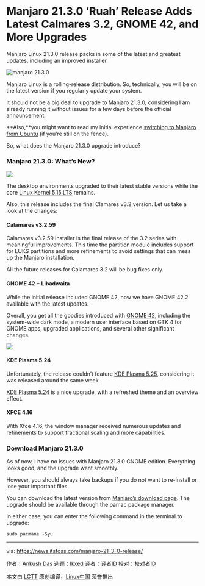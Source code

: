 [#]: subject: "Manjaro 21.3.0 ‘Ruah’ Release Adds Latest Calmares 3.2, GNOME 42, and More Upgrades"
[#]: via: "https://news.itsfoss.com/manjaro-21-3-0-release/"
[#]: author: "Ankush Das https://news.itsfoss.com/author/ankush/"
[#]: collector: "lkxed"
[#]: translator: " "
[#]: reviewer: " "
[#]: publisher: " "
[#]: url: " "

Manjaro 21.3.0 ‘Ruah’ Release Adds Latest Calmares 3.2, GNOME 42, and More Upgrades
======
Manjaro Linux 21.3.0 release packs in some of the latest and greatest updates, including an improved installer.

![manjaro 21.3.0][1]

Manjaro Linux is a rolling-release distribution. So, technically, you will be on the latest version if you regularly update your system.

It should not be a big deal to upgrade to Manjaro 21.3.0, considering I am already running it without issues for a few days before the official announcement.

**Also,**you might want to read my initial experience [switching to Manjaro from Ubuntu][2] (if you’re still on the fence).

So, what does the Manjaro 21.3.0 upgrade introduce?

### Manjaro 21.3.0: What’s New?

![][3]

The desktop environments upgraded to their latest stable versions while the core [Linux Kernel 5.15 LTS][4] remains.

Also, this release includes the final Clamares v3.2 version. Let us take a look at the changes:

#### Calamares v3.2.59

Calamares v3.2.59 installer is the final release of the 3.2 series with meaningful improvements. This time the partition module includes support for LUKS partitions and more refinements to avoid settings that can mess up the Manjaro installation.

All the future releases for Calamares 3.2 will be bug fixes only.

#### GNOME 42 + Libadwaita

While the initial release included GNOME 42, now we have GNOME 42.2 available with the latest updates.

Overall, you get all the goodies introduced with [GNOME 42][5], including the system-wide dark mode, a modern user interface based on GTK 4 for GNOME apps, upgraded applications, and several other significant changes.

![][6]

#### KDE Plasma 5.24

Unfortunately, the release couldn’t feature [KDE Plasma 5.25][7], considering it was released around the same week.

[KDE Plasma 5.24][8] is a nice upgrade, with a refreshed theme and an overview effect.

#### XFCE 4.16

With Xfce 4.16, the window manager received numerous updates and refinements to support fractional scaling and more capabilities.

### Download Manjaro 21.3.0

As of now, I have no issues with Manjaro 21.3.0 GNOME edition. Everything looks good, and the upgrade went smoothly.

However, you should always take backups if you do not want to re-install or lose your important files.

You can download the latest version from [Manjaro’s download page][9]. The upgrade should be available through the pamac package manager.

In either case, you can enter the following command in the terminal to upgrade:

```
sudo pacmane -Syu
```

--------------------------------------------------------------------------------

via: https://news.itsfoss.com/manjaro-21-3-0-release/

作者：[Ankush Das][a]
选题：[lkxed][b]
译者：[译者ID](https://github.com/译者ID)
校对：[校对者ID](https://github.com/校对者ID)

本文由 [LCTT](https://github.com/LCTT/TranslateProject) 原创编译，[Linux中国](https://linux.cn/) 荣誉推出

[a]: https://news.itsfoss.com/author/ankush/
[b]: https://github.com/lkxed
[1]: https://news.itsfoss.com/wp-content/uploads/2022/06/manjaro-21-3-0-ruah-release.jpg
[2]: https://news.itsfoss.com/manjaro-linux-experience/
[3]: https://news.itsfoss.com/wp-content/uploads/2022/06/manjaro-gnome-42-2-1024x576.jpg
[4]: https://news.itsfoss.com/linux-kernel-5-15-release/
[5]: https://news.itsfoss.com/gnome-42-release/
[6]: https://news.itsfoss.com/wp-content/uploads/2022/06/manjaro-21-3-neofetch.png
[7]: https://news.itsfoss.com/kde-plasma-5-25-release/
[8]: https://news.itsfoss.com/kde-plasma-5-24-lts-release/
[9]: https://manjaro.org/download/
